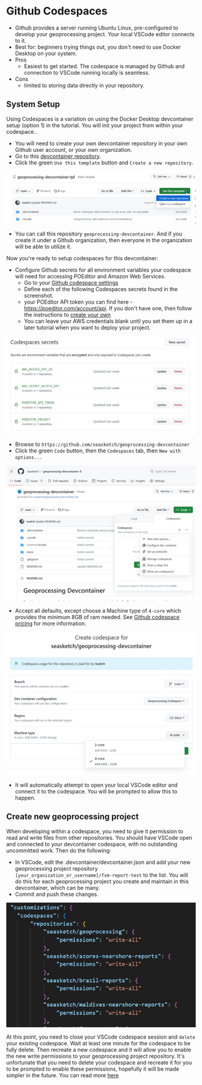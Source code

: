 # Github Codespaces

- Github provides a server running Ubuntu Linux, pre-configured to develop your geoprocessing project. Your local VSCode editor connects to it.
- Best for: beginners trying things out, you don't need to use Docker Desktop on your system.
- Pros
  - Easiest to get started. The codespace is managed by Github and connection to VSCode running locally is seamless.
- Cons
  - limited to storing data directly in your repository.

## System Setup

Using Codespaces is a variation on using the Docker Desktop devcontainer setup (option 1) in the tutorial. You will init your project from within your codespace..

- You will need to create your own devcontainer repository in your own Github user account, or your own organization.
- Go to this [devcontainer repository](https://github.com/seasketch/geoprocessing-devcontainer-tpl).
- Click the green `Use this template` button and `Create a new repository`.

![Create from template](./assets/CreateFromTemplate.jpg "Create from template")

- You can call this repository `geoprocessing-devcontainer`. And if you create it under a Github organization, then everyone in the organization will be able to utilize it.

Now you're ready to setup codespaces for this devcontainer:

- Configure Github secrets for all environment variables your codespace will need for accessing POEditor and Amazon Web Services.
  - Go to your [Github codespace settings](https://github.com/settings/codespaces)
  - Define each of the following Codespaces secrets found in the screenshot.
  - your POEditor API token you can find here - https://poeditor.com/account/api. If you don't have one, then follow the instructions to [create your own](../gip/GIP-1-i18n.md)
  - You can leave your AWS credentials blank until you set them up in a later tutorial when you want to deploy your project.

![Add Secrets](./assets/AddSecrets.jpg "Add Secrets")

- Browse to `https://github.com/seasketch/geoprocessing-devcontainer`
- Click the green `Code` button, then the `Codespaces` tab, then `New with options...`

![Add Codespace](./assets/AddCodespace.jpg "Add Codespace")

- Accept all defaults, except choose a Machine type of `4-core` which provides the minimum 8GB of ram needed. See [Github codespace pricing](https://docs.github.com/en/billing/managing-billing-for-github-codespaces/about-billing-for-github-codespaces) for more information.

![Configure Codespace](./assets/ConfigCodespace.jpg "Configure Codespace")

- It will automatically attempt to open your local VSCode editor and connect it to the codespace. You will be prompted to allow this to happen.

## Create new geoprocessing project

When developing within a codespace, you need to give it permission to read and write files from other repositories. You should have VSCode open and connected to your devcontainer codespace, with no outstanding uncommitted work. Then do the following:

- In VSCode, edit the .devcontainer/devcontainer.json and add your new geoprocessing project repository `[your_organization_or_username]/fsm-report-test` to the list. You will do this for each geoprocessing project you create and maintain in this devcontainer, which can be many.
- Commit and push these changes.

![Workspace Permissions](./assets/WorkspacePermissions.jpg "Workspace Permissions")

At this point, you need to close your VSCode codespace session and `delete` your existing codespace. Wait at least one minute for the codespace to be fully delete. Then recreate a new codespace and it will allow you to enable the new write permissions to your geoprocessing project repository. It's unfortunate that you need to delete your codespace and recreate it for you to be prompted to enable these permissions, hopefully it will be made simpler in the future. You can read more [here](https://docs.github.com/en/codespaces/managing-your-codespaces/managing-repository-access-for-your-codespaces#authorizing-requested-permissions)
